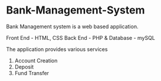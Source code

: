 # Bank-Management-System

Bank Management system is a web based application.

Front End - HTML, CSS
Back End - PHP & Database - mySQL

The application provides various services

1) Account Creation
2) Deposit
3) Fund Transfer
